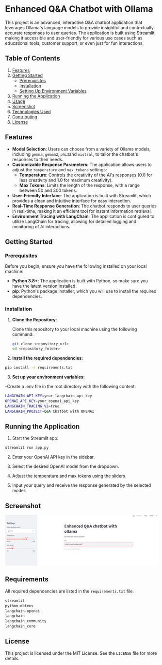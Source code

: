 # Enhanced Q&A Chatbot with Ollama

This project is an advanced, interactive Q&A chatbot application that leverages Ollama's language models to provide insightful and contextually accurate responses to user queries. The application is built using Streamlit, making it accessible and user-friendly for various use cases such as educational tools, customer support, or even just for fun interactions.

## Table of Contents

1. [Features](#features)
2. [Getting Started](#getting-started)
   - [Prerequisites](#prerequisites)
   - [Installation](#installation)
   - [Setting Up Environment Variables](#setting-up-environment-variables)
3. [Running the Application](#running-the-application)
4. [Usage](#usage)
5. [Screenshot](#screenshot)
6. [Technologies Used](#technologies-used)
7. [Contributing](#contributing)
8. [License](#license)

## Features

- **Model Selection**: Users can choose from a variety of Ollama models, including `gemma`, `gemma2`, `phi3`and `mistral`, to tailor the chatbot's responses to their needs.
- **Customizable Response Parameters**: The application allows users to adjust the `temperature` and `max_tokens` settings:
  - **Temperature**: Controls the creativity of the AI's responses (0.0 for less creativity and 1.0 for maximum creativity).
  - **Max Tokens**: Limits the length of the response, with a range between 50 and 300 tokens.
- **User-Friendly Interface**: The application is built with Streamlit, which provides a clean and intuitive interface for easy interaction.
- **Real-Time Response Generation**: The chatbot responds to user queries in real-time, making it an efficient tool for instant information retrieval.
- **Environment Tracing with LangChain**: The application is configured to utilize LangChain for tracing, allowing for detailed logging and monitoring of AI interactions.

## Getting Started

### Prerequisites

Before you begin, ensure you have the following installed on your local machine:

- **Python 3.8+**: The application is built with Python, so make sure you have the latest version installed.
- **pip**: Python's package installer, which you will use to install the required dependencies.

### Installation

1. **Clone the Repository**:

   Clone this repository to your local machine using the following command:

   ```bash
   git clone <repository_url>
   cd <repository_folder>
    ```
2. **Install the required dependencies:**

```bash
pip install -r requirements.txt
```

3. **Set up your environment variables:**

-Create a .env file in the root directory with the following content:
```bash 
LANGCHAIN_API_KEY=your_langchain_api_key
OPENAI_API_KEY=your_openai_api_key
LANGCHAIN_TRACING_V2=true
LANGCHAIN_PROJECT=Q&A Chatbot with OPENAI
```

## Running the Application
1. Start the Streamlit app:

```bash 
streamlit run app.py
```
2. Enter your OpenAI API key in the sidebar.

3. Select the desired OpenAI model from the dropdown.

4. Adjust the temperature and max tokens using the sliders.

5. Input your query and receive the response generated by the selected model.

## Screenshot

![Screenshot](Screenshot%202024-08-28%20185514.png)

## Requirements
All required dependencies are listed in the `requirements.txt` file.

```bash
streamlit
python-dotenv
langchain-openai
langchain
langchain_community
langchain_core
```

## License
This project is licensed under the MIT License. See the `LICENSE` file for more details.
